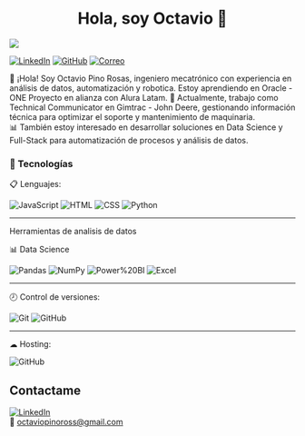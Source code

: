 <div align="center">
<h1 align="center">Hola, soy Octavio 👋</h1>
</div>
<img src="https://media.licdn.com/dms/image/v2/D4E16AQFyomWdePU_Hw/profile-displaybackgroundimage-shrink_350_1400/profile-displaybackgroundimage-shrink_350_1400/0/1705715779820?e=1747872000&v=beta&t=mP22DTOavVcPrgHrYVENhe91bJLA2KQsC47vm7OyFpo">

[![LinkedIn](https://img.shields.io/badge/LinkedIn-0A66C2?style=for-the-badge&logo=linkedin&logoColor=white)](https://www.linkedin.com/in/octavio-pino-rosas) 
[![GitHub](https://img.shields.io/badge/GitHub-181717?style=for-the-badge&logo=github&logoColor=white)](https://github.com/OctavioPinoRosas)
[![Correo](https://img.shields.io/badge/Email-D14836?style=for-the-badge&logo=gmail&logoColor=white)](mailto:octaviopinoross@gmail.com)


👋 ¡Hola! Soy Octavio Pino Rosas, ingeniero mecatrónico con experiencia en análisis de datos, automatización y robotica. Estoy aprendiendo en Oracle - ONE Proyecto en alianza con Alura Latam.
🚜 Actualmente, trabajo como Technical Communicator en Gimtrac - John Deere, gestionando información técnica para optimizar el soporte y mantenimiento de maquinaria.  
📊 También estoy interesado en desarrollar soluciones en Data Science y Full-Stack para automatización de procesos y análisis de datos.  


### 📱 Tecnologías

📋 Lenguajes:

![JavaScript](https://img.shields.io/badge/JavaScript-%20-yellow)
![HTML](https://img.shields.io/badge/HTML5-%20-orange)
![CSS](https://img.shields.io/badge/CSS3-%20-blue)
![Python](https://img.shields.io/badge/Python-%20-green) 

---

Herramientas de analisis de datos

📊 Data Science

![Pandas](https://img.shields.io/badge/Pandas-%20-red)
![NumPy](https://img.shields.io/badge/NumPy-%20-blue)
![Power%20BI](https://img.shields.io/badge/Power%20BI-%20-yellow)
![Excel](https://img.shields.io/badge/Excel-%20-green)

---

🕗 Control de versiones:

![Git](https://img.shields.io/badge/git-%23F05033.svg?style=for-the-badge&logo=git&logoColor=white) ![GitHub](https://img.shields.io/badge/github-%23121011.svg?style=for-the-badge&logo=github&logoColor=white)

---

☁ Hosting:

![GitHub](https://img.shields.io/badge/github%20pages-121013?style=for-the-badge&logo=github&logoColor=white)

## Contactame
[![LinkedIn](https://img.shields.io/badge/LinkedIn-0A66C2?style=for-the-badge&logo=linkedin&logoColor=white)](https://www.linkedin.com/in/octavio-pino-rosas)  
📧 octaviopinoross@gmail.com  
<!--
**OctavioPinoRosas/OctavioPinoRosas** is a ✨ _special_ ✨ repository because its `README.md` (this file) appears on your GitHub profile.

Here are some ideas to get you started:

- 🔭 I’m currently working on ...
- 🌱 I’m currently learning ...
- 👯 I’m looking to collaborate on ...
- 🤔 I’m looking for help with ...
- 💬 Ask me about ...
- 📫 How to reach me: ...
- 😄 Pronouns: ...
- ⚡ Fun fact: ...
-->


<!--
**OctavioPinoRosas/OctavioPinoRosas** is a ✨ _special_ ✨ repository because its `README.md` (this file) appears on your GitHub profile.

Here are some ideas to get you started:

- 🔭 I’m currently working on ...
- 🌱 I’m currently learning ...
- 👯 I’m looking to collaborate on ...
- 🤔 I’m looking for help with ...
- 💬 Ask me about ...
- 📫 How to reach me: ...
- 😄 Pronouns: ...
- ⚡ Fun fact: ...
-->
